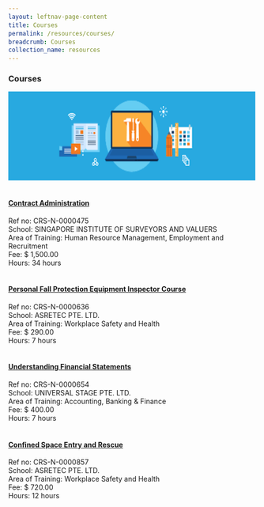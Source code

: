 ```yaml
---
layout: leftnav-page-content
title: Courses
permalink: /resources/courses/
breadcrumb: Courses
collection_name: resources
---
```

<h3>Courses</h3>

<img src="/images/course.png" align="center" style="width:500px;height:180px;"><br/>




<p>
<h4><br /><a href="https://https://www.skillsconnect.gov.sg/sop/portal/" target="_blank">Contract Administration</a></h4>
Ref no: CRS-N-0000475<br/>
School: SINGAPORE INSTITUTE OF SURVEYORS AND VALUERS<br/>
Area of Training: Human Resource Management, Employment and Recruitment<br/>
Fee: $ 1,500.00<br/>
Hours: 34 hours<br/></p>

<p>
<h4><br /><a href="https://https://www.skillsconnect.gov.sg/sop/portal/" target="_blank">Personal Fall Protection Equipment Inspector Course</a></h4>
Ref no: CRS-N-0000636<br/>
School: ASRETEC PTE. LTD.<br/>
Area of Training: Workplace Safety and Health<br/>
Fee: $ 290.00<br/>
Hours: 7 hours<br/></p>

<p>
<h4><br /><a href="https://https://www.skillsconnect.gov.sg/sop/portal/" target="_blank">Understanding Financial Statements</a></h4>
Ref no: CRS-N-0000654<br/>
School: UNIVERSAL STAGE PTE. LTD.<br/>
Area of Training: Accounting, Banking & Finance<br/>
Fee: $ 400.00<br/>
Hours: 7 hours<br/></p>

<p>
<h4><br /><a href="https://https://www.skillsconnect.gov.sg/sop/portal/" target="_blank">Confined Space Entry and Rescue</a></h4>
Ref no: CRS-N-0000857<br/>
School: ASRETEC PTE. LTD.<br/>
Area of Training: Workplace Safety and Health<br/>
Fee: $ 720.00<br/>
Hours: 12 hours<br/></p>




